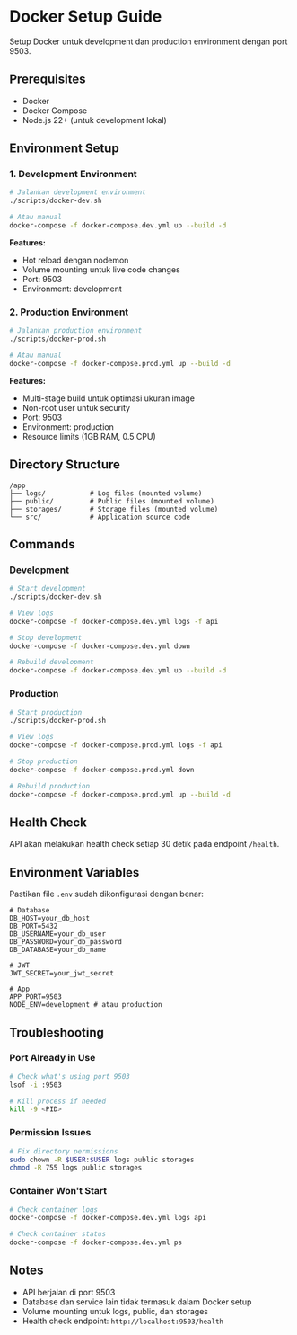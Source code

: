 # Docker Setup Guide

Setup Docker untuk development dan production environment dengan port 9503.

## Prerequisites

- Docker
- Docker Compose
- Node.js 22+ (untuk development lokal)

## Environment Setup

### 1. Development Environment

```bash
# Jalankan development environment
./scripts/docker-dev.sh

# Atau manual
docker-compose -f docker-compose.dev.yml up --build -d
```

**Features:**
- Hot reload dengan nodemon
- Volume mounting untuk live code changes
- Port: 9503
- Environment: development

### 2. Production Environment

```bash
# Jalankan production environment
./scripts/docker-prod.sh

# Atau manual
docker-compose -f docker-compose.prod.yml up --build -d
```

**Features:**
- Multi-stage build untuk optimasi ukuran image
- Non-root user untuk security
- Port: 9503
- Environment: production
- Resource limits (1GB RAM, 0.5 CPU)

## Directory Structure

```
/app
├── logs/           # Log files (mounted volume)
├── public/         # Public files (mounted volume)
├── storages/       # Storage files (mounted volume)
└── src/            # Application source code
```

## Commands

### Development
```bash
# Start development
./scripts/docker-dev.sh

# View logs
docker-compose -f docker-compose.dev.yml logs -f api

# Stop development
docker-compose -f docker-compose.dev.yml down

# Rebuild development
docker-compose -f docker-compose.dev.yml up --build -d
```

### Production
```bash
# Start production
./scripts/docker-prod.sh

# View logs
docker-compose -f docker-compose.prod.yml logs -f api

# Stop production
docker-compose -f docker-compose.prod.yml down

# Rebuild production
docker-compose -f docker-compose.prod.yml up --build -d
```

## Health Check

API akan melakukan health check setiap 30 detik pada endpoint `/health`.

## Environment Variables

Pastikan file `.env` sudah dikonfigurasi dengan benar:

```env
# Database
DB_HOST=your_db_host
DB_PORT=5432
DB_USERNAME=your_db_user
DB_PASSWORD=your_db_password
DB_DATABASE=your_db_name

# JWT
JWT_SECRET=your_jwt_secret

# App
APP_PORT=9503
NODE_ENV=development # atau production
```

## Troubleshooting

### Port Already in Use
```bash
# Check what's using port 9503
lsof -i :9503

# Kill process if needed
kill -9 <PID>
```

### Permission Issues
```bash
# Fix directory permissions
sudo chown -R $USER:$USER logs public storages
chmod -R 755 logs public storages
```

### Container Won't Start
```bash
# Check container logs
docker-compose -f docker-compose.dev.yml logs api

# Check container status
docker-compose -f docker-compose.dev.yml ps
```

## Notes

- API berjalan di port 9503
- Database dan service lain tidak termasuk dalam Docker setup
- Volume mounting untuk logs, public, dan storages
- Health check endpoint: `http://localhost:9503/health` 